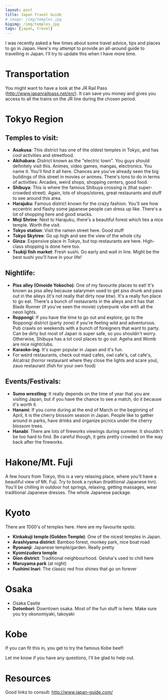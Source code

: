 ```yaml
---
layout: post
title: Japan Travel Guide
# image: /img/temples.jpg
bigimg: /img/temples.jpg
tags: [japan, travel]
---
```


I was recently asked a few times about some travel advice, tips and places to go in Japan. Here's my attempt to provide an all-around guide to travelling in Japan. I'll try to update this when I have more time.

# Transportation

You might want to have a look at the JR Rail Pass (http://www.japanrailpass.net/en/). It can save you money and gives you access to all the trains on the JR line during the chosen period.

# Tokyo Region

## Temples to visit:
- **Asakusa**: This district has one of the oldest temples in Tokyo, and has cool activities and streetfood.
- **Akihabara**: District known as the "electric town". You guys should definitely visit this. Animes, video games, mangas, electronics. You name it. You'll find it all here. Chances are you've already seen the big buildings of this street in movies or animes. There's tons to do in terms of activities: Arcades, weird shops, shopping centers, good food.
- **Shibuya**: This is where the famous Shibuya crossing is (that super-crowded street). Again, lots of shops/stores, great restaurants and stuff to see around this area.
- **Harajuku**: Famous district known for the crazy fashion. You'll see how eccentric and flashy some japanese people can dress up like. There's a lot of shopping here and good snacks.
- **Meji Shrine**: Next to Harajuku, there's a beautiful forest which lies a nice temple. Worth the visit.
- **Tokyo station**: Visit the ramen street here. Good stuff
- **Tokyo Skytree**: Go up high and see the view of the whole city
- **Ginza**: Expensive place in Tokyo, but top restaurants are here. High-class shopping is done here too.
- **Tsukiji fish market**: Fresh sushi. Go early and wait in line. Might be the best sushi you'll have in your life!

## Nightlife:
- **Piss alley (Omoide Yokocho)**: One of my favourite places to eat! It's known as piss alley because salarymen used to get piss drunk and pass out in the alleys (it's not really that dirty now btw). It's a really fun place to go eat. There's a bunch of restaurants in the alleys and it has that Blade Runner (if you've seen the movie) cyberpunk vibe with all the neon lights.
- **Roppongi**: If you have the time to go out and explore, go to the Roppongi district (party zone) if you're feeling wild and adventurous. Pub crawls on weekends with a bunch of foreigners that want to party. Can be dirty but most of Japan is super safe, so you shouldn't worry. Otherwise, Shibuya has a lot cool places to go out. Ageha and Womb are nice nightclubs.
- **Karaoke-ing**. It's super popular in Japan and it's fun.
- For weird restaurants, check out maid cafes, owl cafe's, cat cafe's, Alcatraz (horror restaurant where they close the lights and scare you), zauo restaurant (fish for your own food)

## Events/Festivals:
- **Sumo wrestling**: It really depends on the time of year that you are visiting Japan, but if you have the chance to see a match, do it because it's worth it.
- **Hanami**: If you come during at the end of March or the beginning of April, it is the cherry blossom season in Japan. People like to gather around in parks, have drinks and organize picnics under the cherry blossom trees.
- **Hanabi**: There are lots of fireworks viewings during summer. It shouldn't be too hard to find. Be careful though, it gets pretty crowded on the way back after the fireworks.

# Hakone/Mt. Fuji
A few hours from Tokyo, this is a very relaxing place, where you'll have a beautiful view of Mt. Fuji. Try to book a ryokan (traditional Japanese Inn). You'll be chilling in outdoor hot springs, relaxing, getting massages, wear traditional Japanese dresses. The whole Japanese package.

# Kyoto
There are 1000's of temples here. Here are my favourite spots:

- **Kinkakuji temple (Golden Temple)**: One of the nicest temples in Japan.
- **Arashiyama district**: Bamboo forest, monkey park, nice boat road
- **Ryonanji**: Japanese temple/garden. Really pretty
- **Kyomizudera temple**
- **Gion district**: Traditional neighbourhood. Geisha's used to chill here
- **Maruyama park** (at night)
- **Fushimi Inari**: The classic red frox shines that go on forever

# Osaka
- Osaka Castle
- **Dotonbori**: Downtown osaka. Most of the fun stuff is here. Make sure you try okonomiyaki, takoyaki

# Kobe
If you can fit this in, you get to try the famous Kobe beef!

Let me know if you have any questions, I'll be glad to help out.

# Resources
Good links to consult:
http://www.japan-guide.com/
